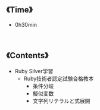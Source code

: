 ## 《Time》
- 0h30min

<br>

## 《Contents》
- Ruby Silver学習
  - Ruby技術者認定試験合格教本
    - 条件分岐
    - 擬似変数
    - 文字列リテラルと式展開
